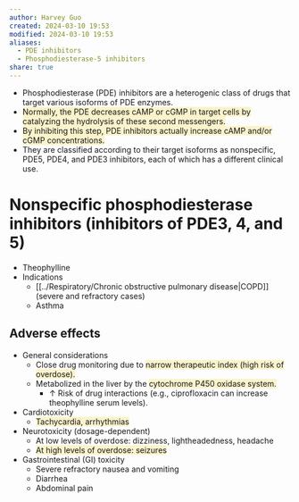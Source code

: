 ```yaml
---
author: Harvey Guo
created: 2024-03-10 19:53
modified: 2024-03-10 19:53
aliases:
  - PDE inhibitors
  - Phosphodiesterase-5 inhibitors
share: true
---
```

- Phosphodiesterase (PDE) inhibitors are a heterogenic class of drugs that target various isoforms of PDE enzymes. 
- <span style="background:rgba(240, 200, 0, 0.2)">Normally, the PDE decreases cAMP or cGMP in target cells by catalyzing the hydrolysis of these second messengers. </span>
- <span style="background:rgba(240, 200, 0, 0.2)">By inhibiting this step, PDE inhibitors actually increase cAMP and/or cGMP concentrations. </span>
- They are classified according to their target isoforms as nonspecific, PDE5, PDE4, and PDE3 inhibitors, each of which has a different clinical use.
# Nonspecific phosphodiesterase inhibitors (inhibitors of PDE3, 4, and 5)
- Theophylline
- Indications
	- [[../Respiratory/Chronic obstructive pulmonary disease|COPD]] (severe and refractory cases)
	- Asthma
## Adverse effects
- General considerations
	- Close drug monitoring due to <span style="background:rgba(240, 200, 0, 0.2)">narrow therapeutic index (high risk of overdose).</span>
	- Metabolized in the liver by the <span style="background:rgba(240, 200, 0, 0.2)">cytochrome P450 oxidase system.</span>
		- ↑ Risk of drug interactions (e.g., ciprofloxacin can increase theophylline serum levels).
- Cardiotoxicity
	- <span style="background:rgba(240, 200, 0, 0.2)">Tachycardia, arrhythmias</span>
- Neurotoxicity (dosage-dependent)
	- At low levels of overdose: dizziness, lightheadedness, headache
	- <span style="background:rgba(240, 200, 0, 0.2)">At high levels of overdose: seizures</span>
- Gastrointestinal (GI) toxicity
	- Severe refractory nausea and vomiting
	- Diarrhea
	- Abdominal pain